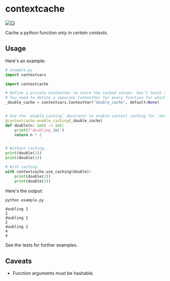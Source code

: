 # contextcache

[![CI](https://github.com/Peter554/contextcache/actions/workflows/ci.yml/badge.svg)](https://github.com/Peter554/contextcache/actions/workflows/ci.yml)

Cache a python function *only in certain contexts*.

## Usage

Here's an example:

```py
# example.py
import contextvars

import contextcache

# Define a private ContextVar to store the cached values. Don't touch this ContextVar!
# You need to define a separate ContextVar for every function for which you want to enable caching.
_double_cache = contextvars.ContextVar("double_cache", default=None)


# Use the `enable_caching` decorator to enable context caching for `double`.
@contextcache.enable_caching(_double_cache)
def double(n: int) -> int:
    print(f"doubling {n}")
    return n * 2


# Without caching.
print(double(1))
print(double(1))

# With caching.
with contextcache.use_caching(double):
    print(double(2))
    print(double(2))
```

Here's the output:

```sh
python example.py
```

```
doubling 1
2
doubling 1
2
doubling 2
4
4
```

See the tests for further examples.

## Caveats

* Function arguments must be hashable.
